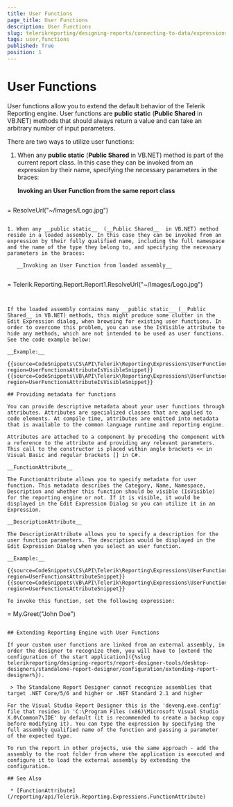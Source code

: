 ```yaml
---
title: User Functions
page_title: User Functions 
description: User Functions
slug: telerikreporting/designing-reports/connecting-to-data/expressions/extending-expressions/user-functions
tags: user,functions
published: True
position: 1
---
```


# User Functions

User functions allow you to extend the default behavior of the Telerik Reporting engine. User functions are __public static__ (__Public Shared__ in VB.NET) methods that should always return a value and can take an arbitrary number of input parameters.       

There are two ways to utilize user functions:

1. When any __public static__ (__Public Shared__ in VB.NET) method is part of the current report class. In this case they can be invoked from an expression by their name, specifying the necessary parameters in the braces:             

   __Invoking an User Function from the same report class__ 
   
   ````
= ResolveUrl("~/Images/Logo.jpg")
````

1. When any __public static__  (__Public Shared__  in VB.NET) method reside in a loaded assembly. In this case they can be invoked from an expression by their fully qualified name, including the full namespace and the name of the type they belong to, and specifying the necessary parameters in the braces:             

   __Invoking an User Function from loaded assembly__ 
   
   ````
= Telerik.Reporting.Report.Report1.ResolveUrl("~/Images/Logo.jpg")
````


If the loaded assembly contains many __public static__ (__Public Shared__ in VB.NET) methods, this might produce some clutter in the Edit Expression dialog, when browsing for existing user functions. In order to overcome this problem, you can use the IsVisible attribute to hide any methods, which are not intended to be used as user functions. See the code example below:         

__Example:__ 

{{source=CodeSnippets\CS\API\Telerik\Reporting\Expressions\UserFunctionsSnippets.cs region=UserFunctionsAttributeIsVisibleSnippet}}
{{source=CodeSnippets\VB\API\Telerik\Reporting\Expressions\UserFunctionsSnippets.vb region=UserFunctionsAttributeIsVisibleSnippet}}

## Providing metadata for functions

You can provide descriptive metadata about your user functions through attributes. Attributes are specialized classes that are applied to code elements. At compile time, attributes are emitted into metadata that is available to the common language runtime and reporting engine.         

Attributes are attached to a component by preceding the component with a reference to the attribute and providing any relevant parameters. This call to the constructor is placed within angle brackets << in Visual Basic and regular brackets [] in C#.         

__FunctionAttribute__ 

The FunctionAttribute allows you to specify metadata for user function. This metadata describes the Category, Name, Namespace, Description and whether this function should be visible (IsVisible) for the reporting engine or not. If it is visible, it would be displayed in the Edit Expression Dialog so you can utilize it in an Expression.         

__DescriptionAttribute__ 

The DescriptionAttribute allows you to specify a description for the user function parameters. The description would be displayed in the Edit Expression Dialog when you select an user function.         

__Example:__ 

{{source=CodeSnippets\CS\API\Telerik\Reporting\Expressions\UserFunctionsSnippets.cs region=UserFunctionsAttributeSnippet}}
{{source=CodeSnippets\VB\API\Telerik\Reporting\Expressions\UserFunctionsSnippets.vb region=UserFunctionsAttributeSnippet}}

To invoke this function, set the following expression:

````
= My.Greet("John Doe")
````

## Extending Reporting Engine with User Functions

If your custom user functions are linked from an external assembly, in order the designer to recognize them, you will have to [extend the configuration of the start application]({%slug telerikreporting/designing-reports/report-designer-tools/desktop-designers/standalone-report-designer/configuration/extending-report-designer%}).

 > The Standalone Report Designer cannot recognize assemblies that target .NET Core/5/6 and higher or .NET Standard 2.1 and higher

For the Visual Studio Report Designer this is the 'deveng.exe.config' file that resides in 'C:\Program Files (x86)\Microsoft Visual Studio X.0\Common7\IDE' by default (it is recommended to create a backup copy before modifying it). You can type the expression by specifying the full assembly qualified name of the function and passing a parameter of the expected type. 

To run the report in other projects, use the same approach - add the assembly to the root folder from where the application is executed and configure it to load the external assembly by extending the configuration. 

## See Also

 * [FunctionAttribute](/reporting/api/Telerik.Reporting.Expressions.FunctionAttribute) 
